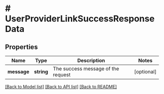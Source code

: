 # # UserProviderLinkSuccessResponseData

## Properties

Name | Type | Description | Notes
------------ | ------------- | ------------- | -------------
**message** | **string** | The success message of the request | [optional]

[[Back to Model list]](../README.md#documentation-for-models) [[Back to API list]](../README.md#documentation-for-api-endpoints) [[Back to README]](../README.md)
